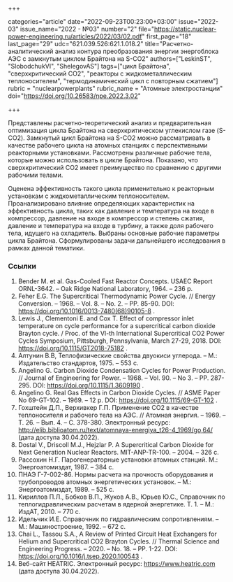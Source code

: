 +++

categories="article"
date="2022-09-23T00:23:00+03:00"
issue="2022-03"
issue_name="2022 - №03"
number="2"
file="https://static.nuclear-power-engineering.ru/articles/2022/03/02.pdf"
first_page="18"
last_page="29"
udc="621.039.526:621.1.018.2"
title="Расчетно-аналитический анализ контура преобразования энергии энергоблока АЭС с замкнутым циклом Брайтона на S-CО2"
authors=["LeskinST", "SlobodchukVI", "ShelegovAS"]
tags=["цикл Брайтона", "сверхкритический CO2", "реакторы с жидкометаллическим теплоносителем", "термодинамический цикл с повторным сжатием"]
rubric = "nuclearpowerplants"
rubric_name = "Aтомные электростанции"
doi="https://doi.org/10.26583/npe.2022.3.02"

+++

Представлены расчетно-теоретический анализ и предварительная оптимизация цикла Брайтона на сверхкритическом углекислом газе (S-CO2). Замкнутый цикл Брайтона на S-CO2  можно рассматривать в качестве рабочего цикла на атомных станциях с перспективными реакторными установками. Рассмотрены различные рабочие тела, которые можно использовать в цикле Брайтона. Показано, что сверхкритический CO2 имеет преимущество по сравнению с другими рабочими телами.

Оценена эффективность такого цикла применительно к реакторным установкам с жидкометаллическим теплоносителем. Проанализировано влияние определяющих характеристик на эффективность цикла, таких как давление и температура на входе в компрессор, давление на входе в компрессор и степень сжатия, давление и температура на входе в турбину, а также доля рабочего тела, идущего на охладитель. Выбраны основные рабочие параметры цикла Брайтона. Сформулированы задачи дальнейшего исследования в рамках данной тематики.

### Ссылки

1. Bender M. et al. Gas-Cooled Fast Reactor Concepts. USAEC Report ORNL-3642. – Oak Ridge National Laboratory, 1964. – 236 p.
2. Feher E.G. The Supercritical Thermodynamic Power Cycle. // Energy Conversion. – 1968. – Vol. 8. – No. 2. – PP. 85-90. DOI: https://doi.org/10.1016/0013-7480(68)90105-8 .
3. Lewis J., Clementoni E. and Cox T. Effect of compressor inlet temperature on cycle performance for a supercritical carbon dioxide Brayton cycle. / Proc. of the VI-th International Supercritical CO2 Power Cycles Symposium, Pittsburgh, Pennsylvania, March 27-29, 2018. DOI: https://doi.org/10.1115/GT2018-75182 .
4. Алтунин В.В, Теплофизические свойства двуокиси углерода. – М.: Издательство стандартов, 1975. – 553 с.
5. Angelino G. Carbon Dioxide Condensation Cycles for Power Production. // Journal of Engineering for Power. – 1968. – Vol. 90. – No 3. – PP. 287-295. DOI: https://doi.org/10.1115/1.3609190 .
6. Angelino G. Real Gas Effects in Carbon Dioxide Cycles. // ASME Paper No 69-GT-102. – 1969. – 12 p. DOI: https://doi.org/10.1115/69-GT-102 .
7. Гохштейн Д.П., Верхивкер Г.П. Применение СО2 в качестве теплоносителя и рабочего тела на АЭС. // Атомная энергия. – 1969. – Т. 26. – Вып. 4. – С. 378-380. Электронный ресурс: http://elib.biblioatom.ru/text/atomnaya-energiya_t26-4_1969/go,64/ (дата доступа 30.04.2022).
8. Dostal V., Driscoll M.J., Hejzlar P. A Supercritical Carbon Dioxide for Next Generation Nuclear Reactors. MIT-ANP-TR-100. – 2004. – 326 с.
9. Рассохин Н.Г. Парогенераторные установки атомных станций. М.: Энергоатомиздат, 1987. – 384 с.
10. ПНАЭ Г-7-002-86. Нормы расчета на прочность оборудования и трубопроводов атомных энергетических установок. – М.: Энергоатомиздат, 1989. – 525 с.
11. Кириллов П.Л., Бобков В.П., Жуков А.В., Юрьев Ю.С., Справочник по теплогидравлическим расчетам в ядерной энергетике. Т. 1. – М.: ИздАТ, 2010. – 770 с.
12. Идельчик И.Е. Справочник по гидравлическим сопротивлениям. – М.: Машиностроение, 1992. – 672 с.
13. Chai L., Tassou S.A., A Review of Printed Circuit Heat Exchangers for Helium and Supercritical CO2  Brayton Cycles. // Thermal Science and Engineering Progress. – 2020. – No. 18. – PP. 1-22. DOI: https://doi.org/10.1016/j.tsep.2020.100543 .
14. Веб-сайт HEATRIC. Электронный ресурс: https://www.heatric.com (дата доступа 30.04.2022).